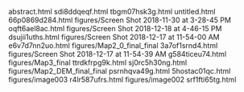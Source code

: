 abstract.html
sdi8ddqeqf.html
tbgm07hsk3g.html
untitled.html
66p0869d284.html
figures/Screen Shot 2018-11-30 at 3-28-45 PM
oqft6ael8ac.html
figures/Screen Shot 2018-12-18 at 4-46-15 PM
dsujii1uths.html
figures/Screen Shot 2018-12-17 at 11-54-00 AM
e6v7d7nn2uo.html
figures/Map2_0_final_final
3a7of1srnd4.html
figures/Screen Shot 2018-12-17 at 11-54-39 AM
g584ticeu74.html
figures/Map3_final
ttrdkfrpg9k.html
sj0rc5h30ng.html
figures/Map2_DEM_final_final
psrnhqva49g.html
5hostac01qc.html
figures/image003
r4lr587ufrs.html
figures/image002
srf1fti65tg.html